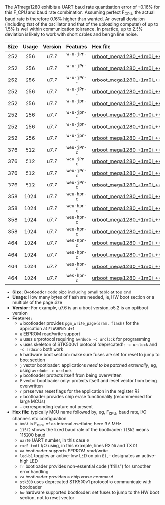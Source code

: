 The ATmega1280 exhibits a UART baud rate quantisation error of +0.16% for this F_CPU and baud rate combination. Assuming perfect F<sub>CPU</sub>, the actual baud rate is therefore 0.16% higher than wanted. An overall deviation (including that of the oscillator and that of the uploading computer) of up to 1.5% is well within communication tolerance. In practice, up to 2.5% deviation is likely to work with short cables and benign line noise.

|Size|Usage|Version|Features|Hex file|
|:-:|:-:|:-:|:-:|:--|
|252|256|u7.7|`w-u-jPr--`|[urboot_mega1280_+1m0i_+++4k8_uart0_rxe0_txe1_led+b7.hex](https://raw.githubusercontent.com/stefanrueger/urboot.hex/main/boards/mega1280/internal_oscillator/fcpu_+1m0i/br_+++4k8/urboot_mega1280_+1m0i_+++4k8_uart0_rxe0_txe1_led+b7.hex)|
|252|256|u7.7|`w-u-jPr--`|[urboot_mega1280_+1m0i_+++4k8_uart1_rxd2_txd3_led+b7.hex](https://raw.githubusercontent.com/stefanrueger/urboot.hex/main/boards/mega1280/internal_oscillator/fcpu_+1m0i/br_+++4k8/urboot_mega1280_+1m0i_+++4k8_uart1_rxd2_txd3_led+b7.hex)|
|252|256|u7.7|`w-u-jPr--`|[urboot_mega1280_+1m0i_+++4k8_uart2_rxh0_txh1_led+b7.hex](https://raw.githubusercontent.com/stefanrueger/urboot.hex/main/boards/mega1280/internal_oscillator/fcpu_+1m0i/br_+++4k8/urboot_mega1280_+1m0i_+++4k8_uart2_rxh0_txh1_led+b7.hex)|
|252|256|u7.7|`w-u-jPr--`|[urboot_mega1280_+1m0i_+++4k8_uart3_rxj0_txj1_led+b7.hex](https://raw.githubusercontent.com/stefanrueger/urboot.hex/main/boards/mega1280/internal_oscillator/fcpu_+1m0i/br_+++4k8/urboot_mega1280_+1m0i_+++4k8_uart3_rxj0_txj1_led+b7.hex)|
|252|256|u7.7|`w-u-jpr--`|[urboot_mega1280_+1m0i_+++4k8_uart0_rxe0_txe1_led+b7_fr.hex](https://raw.githubusercontent.com/stefanrueger/urboot.hex/main/boards/mega1280/internal_oscillator/fcpu_+1m0i/br_+++4k8/urboot_mega1280_+1m0i_+++4k8_uart0_rxe0_txe1_led+b7_fr.hex)|
|252|256|u7.7|`w-u-jpr--`|[urboot_mega1280_+1m0i_+++4k8_uart1_rxd2_txd3_led+b7_fr.hex](https://raw.githubusercontent.com/stefanrueger/urboot.hex/main/boards/mega1280/internal_oscillator/fcpu_+1m0i/br_+++4k8/urboot_mega1280_+1m0i_+++4k8_uart1_rxd2_txd3_led+b7_fr.hex)|
|252|256|u7.7|`w-u-jpr--`|[urboot_mega1280_+1m0i_+++4k8_uart2_rxh0_txh1_led+b7_fr.hex](https://raw.githubusercontent.com/stefanrueger/urboot.hex/main/boards/mega1280/internal_oscillator/fcpu_+1m0i/br_+++4k8/urboot_mega1280_+1m0i_+++4k8_uart2_rxh0_txh1_led+b7_fr.hex)|
|252|256|u7.7|`w-u-jpr--`|[urboot_mega1280_+1m0i_+++4k8_uart3_rxj0_txj1_led+b7_fr.hex](https://raw.githubusercontent.com/stefanrueger/urboot.hex/main/boards/mega1280/internal_oscillator/fcpu_+1m0i/br_+++4k8/urboot_mega1280_+1m0i_+++4k8_uart3_rxj0_txj1_led+b7_fr.hex)|
|376|512|u7.7|`weu-jPr-c`|[urboot_mega1280_+1m0i_+++4k8_uart0_rxe0_txe1_ee_led+b7_fr_ce.hex](https://raw.githubusercontent.com/stefanrueger/urboot.hex/main/boards/mega1280/internal_oscillator/fcpu_+1m0i/br_+++4k8/urboot_mega1280_+1m0i_+++4k8_uart0_rxe0_txe1_ee_led+b7_fr_ce.hex)|
|376|512|u7.7|`weu-jPr-c`|[urboot_mega1280_+1m0i_+++4k8_uart1_rxd2_txd3_ee_led+b7_fr_ce.hex](https://raw.githubusercontent.com/stefanrueger/urboot.hex/main/boards/mega1280/internal_oscillator/fcpu_+1m0i/br_+++4k8/urboot_mega1280_+1m0i_+++4k8_uart1_rxd2_txd3_ee_led+b7_fr_ce.hex)|
|376|512|u7.7|`weu-jPr-c`|[urboot_mega1280_+1m0i_+++4k8_uart2_rxh0_txh1_ee_led+b7_fr_ce.hex](https://raw.githubusercontent.com/stefanrueger/urboot.hex/main/boards/mega1280/internal_oscillator/fcpu_+1m0i/br_+++4k8/urboot_mega1280_+1m0i_+++4k8_uart2_rxh0_txh1_ee_led+b7_fr_ce.hex)|
|376|512|u7.7|`weu-jPr-c`|[urboot_mega1280_+1m0i_+++4k8_uart3_rxj0_txj1_ee_led+b7_fr_ce.hex](https://raw.githubusercontent.com/stefanrueger/urboot.hex/main/boards/mega1280/internal_oscillator/fcpu_+1m0i/br_+++4k8/urboot_mega1280_+1m0i_+++4k8_uart3_rxj0_txj1_ee_led+b7_fr_ce.hex)|
|358|1024|u7.7|`weu-hpr-c`|[urboot_mega1280_+1m0i_+++4k8_uart0_rxe0_txe1_ee_led+b7_fr_ce_hw.hex](https://raw.githubusercontent.com/stefanrueger/urboot.hex/main/boards/mega1280/internal_oscillator/fcpu_+1m0i/br_+++4k8/urboot_mega1280_+1m0i_+++4k8_uart0_rxe0_txe1_ee_led+b7_fr_ce_hw.hex)|
|358|1024|u7.7|`weu-hpr-c`|[urboot_mega1280_+1m0i_+++4k8_uart1_rxd2_txd3_ee_led+b7_fr_ce_hw.hex](https://raw.githubusercontent.com/stefanrueger/urboot.hex/main/boards/mega1280/internal_oscillator/fcpu_+1m0i/br_+++4k8/urboot_mega1280_+1m0i_+++4k8_uart1_rxd2_txd3_ee_led+b7_fr_ce_hw.hex)|
|358|1024|u7.7|`weu-hpr-c`|[urboot_mega1280_+1m0i_+++4k8_uart2_rxh0_txh1_ee_led+b7_fr_ce_hw.hex](https://raw.githubusercontent.com/stefanrueger/urboot.hex/main/boards/mega1280/internal_oscillator/fcpu_+1m0i/br_+++4k8/urboot_mega1280_+1m0i_+++4k8_uart2_rxh0_txh1_ee_led+b7_fr_ce_hw.hex)|
|358|1024|u7.7|`weu-hpr-c`|[urboot_mega1280_+1m0i_+++4k8_uart3_rxj0_txj1_ee_led+b7_fr_ce_hw.hex](https://raw.githubusercontent.com/stefanrueger/urboot.hex/main/boards/mega1280/internal_oscillator/fcpu_+1m0i/br_+++4k8/urboot_mega1280_+1m0i_+++4k8_uart3_rxj0_txj1_ee_led+b7_fr_ce_hw.hex)|
|464|1024|u7.7|`wes-hpr-c`|[urboot_mega1280_+1m0i_+++4k8_uart0_rxe0_txe1_ee_led+b7_fr_ce_stk500_hw.hex](https://raw.githubusercontent.com/stefanrueger/urboot.hex/main/boards/mega1280/internal_oscillator/fcpu_+1m0i/br_+++4k8/urboot_mega1280_+1m0i_+++4k8_uart0_rxe0_txe1_ee_led+b7_fr_ce_stk500_hw.hex)|
|464|1024|u7.7|`wes-hpr-c`|[urboot_mega1280_+1m0i_+++4k8_uart1_rxd2_txd3_ee_led+b7_fr_ce_stk500_hw.hex](https://raw.githubusercontent.com/stefanrueger/urboot.hex/main/boards/mega1280/internal_oscillator/fcpu_+1m0i/br_+++4k8/urboot_mega1280_+1m0i_+++4k8_uart1_rxd2_txd3_ee_led+b7_fr_ce_stk500_hw.hex)|
|464|1024|u7.7|`wes-hpr-c`|[urboot_mega1280_+1m0i_+++4k8_uart2_rxh0_txh1_ee_led+b7_fr_ce_stk500_hw.hex](https://raw.githubusercontent.com/stefanrueger/urboot.hex/main/boards/mega1280/internal_oscillator/fcpu_+1m0i/br_+++4k8/urboot_mega1280_+1m0i_+++4k8_uart2_rxh0_txh1_ee_led+b7_fr_ce_stk500_hw.hex)|
|464|1024|u7.7|`wes-hpr-c`|[urboot_mega1280_+1m0i_+++4k8_uart3_rxj0_txj1_ee_led+b7_fr_ce_stk500_hw.hex](https://raw.githubusercontent.com/stefanrueger/urboot.hex/main/boards/mega1280/internal_oscillator/fcpu_+1m0i/br_+++4k8/urboot_mega1280_+1m0i_+++4k8_uart3_rxj0_txj1_ee_led+b7_fr_ce_stk500_hw.hex)|

- **Size:** Bootloader code size including small table at top end
- **Usage:** How many bytes of flash are needed, ie, HW boot section or a multiple of the page size
- **Version:** For example, u7.6 is an urboot version, o5.2 is an optiboot version
- **Features:**
  + `w` bootloader provides `pgm_write_page(sram, flash)` for the application at `FLASHEND-4+1`
  + `e` EEPROM read/write support
  + `u` uses urprotocol requiring `avrdude -c urclock` for programming
  + `s` uses skeleton of STK500v1 protocol (deprecated); `-c urclock` and `-c arduino` both work
  + `h` hardware boot section: make sure fuses are set for reset to jump to boot section
  + `j` vector bootloader: applications *need to be patched externally*, eg, using `avrdude -c urclock`
  + `p` bootloader protects itself from being overwritten
  + `P` vector bootloader only: protects itself and reset vector from being overwritten
  + `r` preserves reset flags for the application in the register R2
  + `c` bootloader provides chip erase functionality (recommended for large MCUs)
  + `-` corresponding feature not present
- **Hex file:** typically MCU name followed by, eg, F<sub>CPU</sub>, baud rate, I/O channels etc configuration
  + `9m6i` is F<sub>CPU</sub> of an internal oscillator, here 9.6 MHz
  + `115k2` shows the fixed baud rate of the bootloader: `115k2` means 115200 baud
  + `uart0` UART number, in this case `0`
  + `rxd0 txd1` I/O using, in this example, lines RX `D0` and TX `D1`
  + `ee` bootloader supports EEPROM read/write
  + `led-b1` toggles an active-low LED on pin `B1`, `+` designates an active-high LED
  + `fr` bootloader provides non-essential code ("frills") for smoother error handling
  + `ce` bootloader provides a chip erase command
  + `stk500` uses deprecated STK500v1 protocol to communicate with bootloader
  + `hw` hardware supported bootloader: set fuses to jump to the HW boot section, not to reset vector
